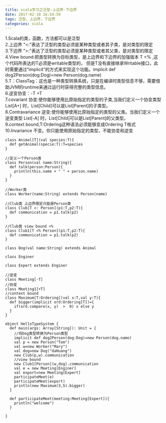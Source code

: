 ```yaml
---
title: scala学习之泛型-上边界-下边界
date: 2017-02-10 16:54:59
tags: 泛型，上边界，下边界
categories: scala
---
```

1.Scala的类，函数，方法都可以是泛型  
2.上边界 "<:"表达了泛型的类型必须是某种类型或者其子类，是对类型的限定   
3.下边界 ">:"表达了泛型的类型必须是某种类型或者其父类，是对类型的限定   
4.View bound:把类型转换为目标类型，是上边界和下边界的加强版本 T <% ,这个代码所表达的T必须是writable类型的，
但是T没有直接继承Writable接口，此时需要通过“implicit”的方式来实现这个功能。implicit def dog2Person(dog:Dog)=new Person(dog.name)  
5.T：ClassTag：这也是一种类型转换系统，只是在编译时类型信息不够，需要借助JVM的runtime来通过运行时获得完整的类型信息。  
6.逆变协变：-T +T  
7.covariant 协变:使你能够使用比原始指定的类型的子类,当我们定义一个协变类型 List[A+] 时，List[Child]可以是List[Parent]的子类型。  
8.Contravariance 逆变:使你能够使用比原始指定的类型的父类。当我们定义一个逆变类型 List[-A] 时，List[Child]可以是List[Parent]的父类型。  
9.context bound,T:Ordering这种语法必须能够变成Ordering T格式  
10.Invariance 不变。你只能使用原始指定的类型，不能协变和逆变  
<!-- more -->
```
class Animal[T](val species:T){
  def getAnimal(specie:T):T=species
}

//定义一个Person类
class Person(val name:String){
  def talk(person:Person){
    println(this.name + " " + person.name)
  }
}

//Worker类
class Worker(name:String) extends Person(name)

//Club类 上边界限定只能是Person类
class Club[T <: Person](p1:T,p2:T){
  def communication = p1.talk(p2)
}

//Club类 view bound <%
class Club1[T <% Person](p1:T,p2:T){
  def communication = p1.talk(p2)
}

class Dog(val name:String) extends Animal

class Enginer

class Expert extends Enginer

//逆变
class Meeting[-T]
//协变
class Meeting1[+T]
//context bound
class Maximum[T:Ordering](val x:T,val y:T){
  def bigger(implicit ord:Ordering[T])={
    if(ord.compare(x, y)  >  0) x else y
  }
}

object HelloTypeSystem {
  def main(args: Array[String]): Unit = {
    //将Dog类型转换为Person类型
    implicit def dog2Person(dog:Dog)=new Person(dog.name)
    val p = new Person("Tom")
    val w=new Worker("Mary")
    val dog=new Dog("daHuang")
    new Club(p,w).communication
    //view bound
    new Club1[Person](w,dog).communication
    val e = new Meeting[Enginer]
    val export=new Meeting[Expert]
    participateMeet(e)
    participateMeet(export)
    println(new Maximum(3,5).bigger)
  }

  def participateMeet(meeting:Meeting[Expert]){
    println("welcome")
  }

}
```
